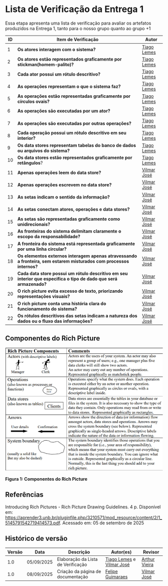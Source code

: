 # Lista de Verificação da Entrega 1

Essa etapa apresenta uma lista de verificação para avaliar os artefatos produzidos na Entrega 1, tanto para o nosso grupo quanto ao grupo +1 

| ID | Item de Verificação | Autor | 
| ---- | ----- | ----- |  
| 1 | **Os atores interagem com o sistema?** | [Tiago Lemes](https://github.com/TiagoTeixeira-2005) |  
| 2 | **Os atores estão representados graficamente por stickman(homem-palito)?** | [Tiago Lemes](https://github.com/TiagoTeixeira-2005) |
| 3 | **Cada ator possui um rótulo descritivo?** | [Tiago Lemes](https://github.com/TiagoTeixeira-2005) |
| 4 | **As operações representam o que o sistema faz?** | [Tiago Lemes](https://github.com/TiagoTeixeira-2005) |
| 5 | **As operações estão representadas graficamente por círculos ovais?** | [Tiago Lemes](https://github.com/TiagoTeixeira-2005) |
| 6 | **As operações são executadas por um ator?** | [Tiago Lemes](https://github.com/TiagoTeixeira-2005) |
| 7 | **As operações são executadas por outras operações?** | [Tiago Lemes](https://github.com/TiagoTeixeira-2005) |
| 8 | **Cada operação possui um rótulo descritivo em seu interior?** | [Tiago Lemes](https://github.com/TiagoTeixeira-2005) |
| 9 | **Os data stores representam tabelas do banco de dados ou arquivos do sistema?** | [Tiago Lemes](https://github.com/TiagoTeixeira-2005) |
| 10 | **Os data stores estão representados graficamente por retângulos**? | [Tiago Lemes](https://github.com/TiagoTeixeira-2005) |
| 11 | **Apenas operações leem do data store?** | [Vilmar José](https://github.com/VilmarFagundes) |
| 12 | **Apenas operações escrevem no data store?** | [Vilmar José](https://github.com/VilmarFagundes) |
| 13 | **As setas indicam o sentido da informação?** | [Vilmar José](https://github.com/VilmarFagundes) |
| 14 | **As setas conectam atores, operações e data stores?** | [Vilmar José](https://github.com/VilmarFagundes) |
| 15 | **As setas são representadas graficamente como unidirecionais?** | [Vilmar José](https://github.com/VilmarFagundes) |
| 16 | **As fronteiras do sistema delimitam claramente o escopo da responsabilidade?**| [Vilmar José](https://github.com/VilmarFagundes) |
| 17 | **A fronteira do sistema está representada graficamente por uma linha circular?** | [Vilmar José](https://github.com/VilmarFagundes) |
| 18 | **Os elementos externos interagem apenas atravessando a fronteira, sem estarem misturados com processos internos?** | [Vilmar José](https://github.com/VilmarFagundes) |
| 19 | **Cada data store possui um rótulo descritivo em seu interior que especifica o tipo de dado que será armazenado?** | [Vilmar José](https://github.com/VilmarFagundes) |
| 20 | **O rich picture evita excesso de texto, priorizando representações visuais?** | [Vilmar José](https://github.com/VilmarFagundes) |
| 21 | **O rich picture conta uma história clara do funcionamento do sistema?** | [Vilmar José](https://github.com/VilmarFagundes) |
| 22 | **Os rótulos descritivos das setas indicam a natureza dos dados ou o fluxo das informações?** | [Vilmar José](https://github.com/VilmarFagundes) |

## Componentes do Rich Picture

![Figura 1: Componentes do Rich Picture](../imagens/ReferenciaRichPicture.png)

**Figura 1: Componentes do Rich Picture**
## Referências

Introducing Rich Pictures - Rich Picture Drawing Guidelines. 4 p. Disponível em: https://aprender3.unb.br/pluginfile.php/3210571/mod_resource/content/2/1_5145791542719414573.pdf. Acessado em: 05 de setembro de 2025

## Histórico de versão

| Versão | Data | Descrição | Autor(es) | Revisor |
| ---- | ----- | ----- | ---- | ----- | 
| 1.0 | 05/09/2025 | Elaboração da Lista de Verificação | [Tiago Lemes](https://github.com/TiagoTeixeira-2005) e [Vilmar José](https://github.com/VilmarFagundes) | [Arthur Vieira](https://github.com/arthurhvieira1) |
| 1.0 | 08/09/2025 | Criação da página de documentação | [Felipe Guimaraes](https://github.com/felipegf1) | [Vilmar José](https://github.com/VilmarFagundes) |